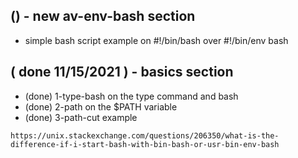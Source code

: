 
## () - new av-env-bash section
* simple bash script example on #!/bin/bash over #!/bin/env bash

## ( done 11/15/2021 ) - basics section
* (done) 1-type-bash on the type command and bash
* (done) 2-path on the \$PATH variable
* (done) 3-path-cut example

```
https://unix.stackexchange.com/questions/206350/what-is-the-difference-if-i-start-bash-with-bin-bash-or-usr-bin-env-bash
```
